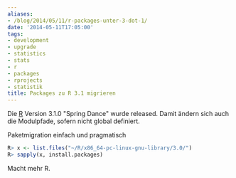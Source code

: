 ```yaml
---
aliases:
- /blog/2014/05/11/r-packages-unter-3-dot-1/
date: '2014-05-11T17:05:00'
tags:
- development
- upgrade
- statistics
- stats
- r
- packages
- rprojects
- statistik
title: Packages zu R 3.1 migrieren
---
```


Die [R](http://r-project.org) Version 3.1.0 "Spring Dance" wurde released.
Damit ändern sich auch die Modulpfade, sofern nicht global definiert.

Paketmigration einfach und pragmatisch

``` r
R> x <- list.files("~/R/x86_64-pc-linux-gnu-library/3.0/")
R> sapply(x, install.packages)
```
Macht mehr R.